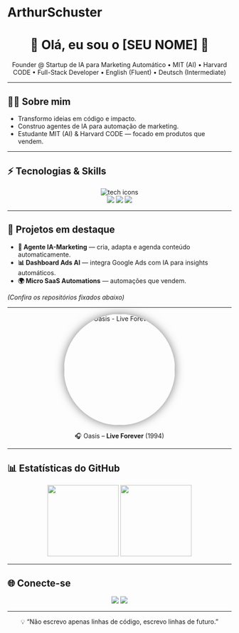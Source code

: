 # ArthurSchuster

<h1 align="center">🚀 Olá, eu sou o [SEU NOME] 👋</h1>

<p align="center">
  Founder @ Startup de IA para Marketing Automático • MIT (AI) • Harvard CODE • Full-Stack Developer • English (Fluent) • Deutsch (Intermediate)
</p>

---

## 👨‍💻 Sobre mim
- Transformo ideias em código e impacto.  
- Construo agentes de IA para automação de marketing.  
- Estudante MIT (AI) & Harvard CODE — focado em produtos que vendem.

---

## ⚡ Tecnologias & Skills
<p align="center">
  <img src="https://skillicons.dev/icons?i=python,javascript,typescript,nodejs,react,nextjs" alt="tech icons" />
  <br/>
  <img src="https://img.shields.io/badge/OpenAI-412991?style=for-the-badge&logo=openai&logoColor=white" />
  <img src="https://img.shields.io/badge/LangChain-282C34?style=for-the-badge" />
  <img src="https://img.shields.io/badge/Zapier-F15A24?style=for-the-badge&logo=zapier&logoColor=white" />
</p>

---

## 🚀 Projetos em destaque
- **🤖 Agente IA-Marketing** — cria, adapta e agenda conteúdo automaticamente.  
- **📊 Dashboard Ads AI** — integra Google Ads com IA para insights automáticos.  
- **🌍 Micro SaaS Automations** — automações que vendem.

*(Confira os repositórios fixados abaixo)*

---

<p align="center">
  <a href="https://open.spotify.com/track/5uEYRdEIh9Bo4fpjDd4Na9" target="_blank">
    <img src="[https://media.giphy.com/media/3oEjI6SIIHBdRxXI40/giphy.gif](https://upload.wikimedia.org/wikipedia/pt/c/ce/Oasis_-_Definitely_Maybe.jpg)" 
         alt="Oasis - Live Forever" 
         width="250" 
         style="border-radius:50%; box-shadow:0 0 20px rgba(0,0,0,0.5);" />
  </a>
</p>
<p align="center">🎧 Oasis – <strong>Live Forever</strong> (1994)</p>


---

## 📊 Estatísticas do GitHub
<p align="center">
  <img height="160em" src="https://github-readme-stats.vercel.app/api?username=SEU-USUARIO&show_icons=true&theme=tokyonight" />
  <img height="160em" src="https://github-readme-stats.vercel.app/api/top-langs/?username=SEU-USUARIO&layout=compact&theme=tokyonight" />
</p>

---

## 🌐 Conecte-se
<p align="center">
  <a href="https://www.linkedin.com/in/SEU-LINKEDIN"><img src="https://img.shields.io/badge/LinkedIn-0A66C2?style=for-the-badge&logo=linkedin&logoColor=white"/></a>
  <a href="mailto:SEU-EMAIL"><img src="https://img.shields.io/badge/Gmail-D14836?style=for-the-badge&logo=gmail&logoColor=white"/></a>
</p>

---

<p align="center">💡 “Não escrevo apenas linhas de código, escrevo linhas de futuro.”</p>
